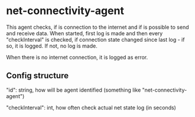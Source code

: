 # net-connectivity-agent
This agent checks, if is connection to the internet and if is possible to send and receive data.
When started, first log is made and then every "checkInterval" is checked, if connection state changed since last log - if so, it is logged. If not, no log is made.

When there is no internet connection, it is logged as error.

## Config structure

"id": string, how will be agent identified (something like "net-connectivity-agent")

"checkInterval": int, how often check actual net state log (in seconds)
